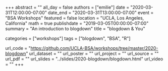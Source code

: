 +++
abstract = ""
all_day =  false
authors =  ["emilie"]
date = "2020-03-31T12:00:00-07:00"
date_end = "2020-03-31T13:00:00-07:00"
event =  "BSA Workshops"
featured =  false 
location =  "UCLA, Los Angeles, California"
math =  true
publishdate = "2019-03-05T00:00:00-07:00"
summary = "An introduction to blogdown"
title = "blogdown & You"

categories = ["workshops"]
tags = ["blogdown", "BSA", "R"]

url_code = "https://github.com/UCLA-BSA/workshops/tree/master/2020-blogdown"
url_dataset = ""
url_poster = ""
url_project = ""
url_source = ""
url_pdf = ""
url_slides = "../slides/2020-blogdown/blogdown.html"
url_video = ""
+++
    